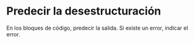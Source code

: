 # Predecir la desestructuración

En los bloques de código, predecir la salida. Si existe un error, indicar el error.